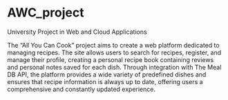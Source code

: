 # AWC_project
University Project in Web and Cloud Applications

The “All You Can Cook” project aims to create a web platform dedicated to managing recipes. The site allows users to search for recipes, register, and manage their profile, creating a personal recipe book containing reviews and personal notes saved for each dish. Through integration with The Meal DB API, the platform provides a wide variety of predefined dishes and ensures that recipe information is always up to date, offering users a comprehensive and constantly updated experience.
